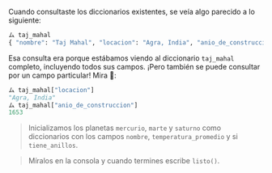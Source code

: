 Cuando consultaste los diccionarios existentes, se veía algo parecido a lo siguiente:

```python
ム taj_mahal
{ "nombre": "Taj Mahal", "locacion": "Agra, India", "anio_de_construccion": 1653 }
```

Esa consulta era porque estábamos viendo al diccionario `taj_mahal` completo, incluyendo todos sus campos. ¡Pero también se puede consultar por un campo particular! Mira :eyes::

```python
ム taj_mahal["locacion"]
"Agra, India"
ム taj_mahal["anio_de_construccion"]
1653
```

> Inicializamos los planetas `mercurio`, `marte` y `saturno` como diccionarios con los campos `nombre`, `temperatura_promedio` y si `tiene_anillos`. 

> Míralos en la consola y cuando termines escribe `listo()`.
